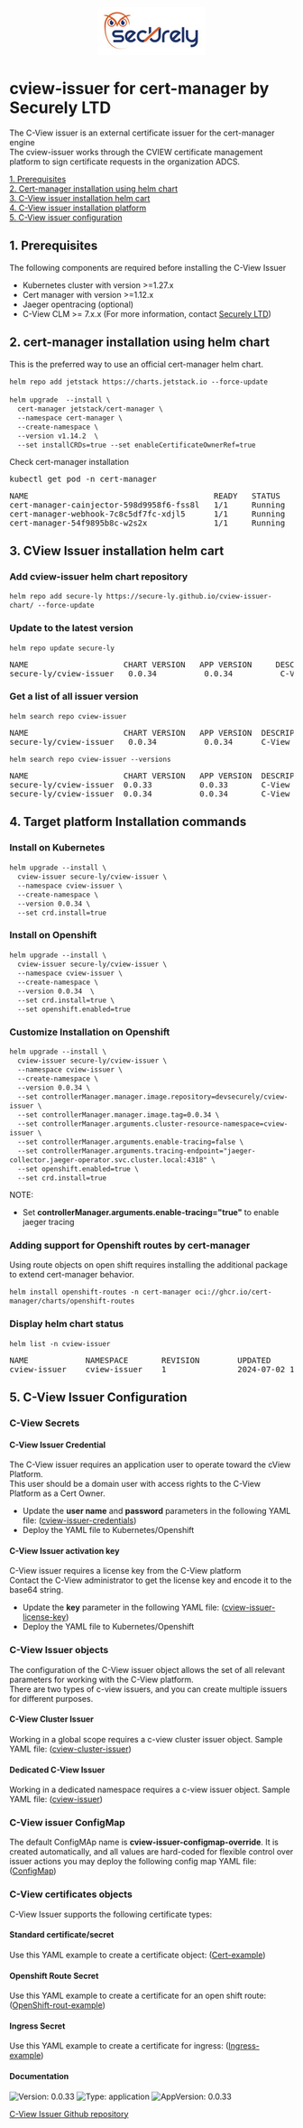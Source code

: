 <p align="center">
 <a href="https://www.secure-ly.com"><img src="logo/1234-logo.jpg" alt="Securely logo" /></a>
</p>

# cview-issuer for cert-manager by Securely LTD

The C-View issuer is an external certificate issuer for the cert-manager engine <br />
The cview-issuer works through the CVIEW certificate management platform to sign certificate requests in the organization ADCS. 
    
[1. Prerequisites](#1-prerequisites) <br />
[2. Cert-manager installation using helm chart](#2-cert-manager-installation-using-helm-chart)<br />
[3. C-View issuer installation helm cart](#3-cview-issuer-installation-helm-cart)<br />
[4. C-View issuer installation platform](#4-target-platform-installation-commands)<br />
[5. C-View issuer configuration](#5-c-view-issuer-configuration)<br />
        
## 1. Prerequisites 
The following components are required before installing the C-View Issuer 

- Kubernetes cluster with version >=1.27.x      
- Cert manager with version >=1.12.x 
- Jaeger opentracing (optional)
- C-View CLM >= 7.x.x (For more information, contact [Securely LTD](https://www.secure-ly.com/contact-us-securely))

## 2. cert-manager installation using helm chart 
This is the preferred way to use an official cert-manager helm chart.

```console
helm repo add jetstack https://charts.jetstack.io --force-update

helm upgrade  --install \
  cert-manager jetstack/cert-manager \
  --namespace cert-manager \
  --create-namespace \
  --version v1.14.2  \
  --set installCRDs=true --set enableCertificateOwnerRef=true
```

Check cert-manager installation 
<pre>
kubectl get pod -n cert-manager
</pre>

<pre>
NAME                                       READY   STATUS    RESTARTS       AGE
cert-manager-cainjector-598d9958f6-fss8l   1/1     Running   0              1m
cert-manager-webhook-7c8c5df7fc-xdjl5      1/1     Running   0              1m
cert-manager-54f9895b8c-w2s2x              1/1     Running   0              1m
</pre>

## 3. CView Issuer installation helm cart 

### Add cview-issuer helm chart repository
```console
helm repo add secure-ly https://secure-ly.github.io/cview-issuer-chart/ --force-update
```

### Update to the latest version 
```console
helm repo update secure-ly
```
<pre>
NAME                    CHART VERSION   APP VERSION     DESCRIPTION
secure-ly/cview-issuer   0.0.34          0.0.34          C-View issuer plugin for cert-manager
</pre>

### Get a list of all issuer version
```console
helm search repo cview-issuer
```
<pre>
NAME                    CHART VERSION   APP VERSION  DESCRIPTION
secure-ly/cview-issuer   0.0.34          0.0.34      C-View issuer plugin for cert-manager
</pre>

```console
helm search repo cview-issuer --versions 
```
<pre>
NAME                  	CHART VERSION	APP VERSION	 DESCRIPTION                           
secure-ly/cview-issuer	0.0.33       	0.0.33     	 C-View issuer plugin for cert-manager 
secure-ly/cview-issuer	0.0.34       	0.0.34     	 C-View issuer plugin for cert-manager     
</pre>

## 4. Target platform Installation commands

### Install on Kubernetes 

```console
helm upgrade --install \
  cview-issuer secure-ly/cview-issuer \
  --namespace cview-issuer \
  --create-namespace \
  --version 0.0.34 \
  --set crd.install=true
```
### Install on Openshift 

```console
helm upgrade --install \
  cview-issuer secure-ly/cview-issuer \
  --namespace cview-issuer \
  --create-namespace \
  --version 0.0.34  \
  --set crd.install=true \
  --set openshift.enabled=true
```
### Customize Installation on Openshift 

```console
helm upgrade --install \
  cview-issuer secure-ly/cview-issuer \
  --namespace cview-issuer \
  --create-namespace \
  --version 0.0.34 \
  --set controllerManager.manager.image.repository=devsecurely/cview-issuer \
  --set controllerManager.manager.image.tag=0.0.34 \
  --set controllerManager.arguments.cluster-resource-namespace=cview-issuer \
  --set controllerManager.arguments.enable-tracing=false \
  --set controllerManager.arguments.tracing-endpoint="jaeger-collector.jaeger-operator.svc.cluster.local:4318" \
  --set openshift.enabled=true \
  --set crd.install=true
```
NOTE: <br/> 
- Set **controllerManager.arguments.enable-tracing="true"** to enable jaeger tracing 

### Adding support for Openshift routes by cert-manager 
Using route objects on open shift requires installing the additional package to extend cert-manager behavior.

```console
helm install openshift-routes -n cert-manager oci://ghcr.io/cert-manager/charts/openshift-routes
```

### Display helm chart status

```console
helm list -n cview-issuer
```
<pre>
NAME            NAMESPACE       REVISION        UPDATED                                         STATUS          CHART                   APP VERSION
cview-issuer    cview-issuer    1               2024-07-02 17:31:20.172857068 +0200 CEST        deployed        cview-issuer-0.0.34     0.0.34
</pre>

## 5. C-View Issuer Configuration

### C-View Secrets 

#### C-View Issuer Credential 

The C-View issuer requires an application user to operate toward the cView Platform. <br />
This user should be a domain user with access rights to the C-View Platform as a Cert Owner.<br />

- Update the **user name** and **password** parameters in the following YAML file: ([cview-issuer-credentials](https://github.com/secure-ly/cview-issuer-chart/tree/main/examples/secrets/cview-issuer-credentials.yaml))
- Deploy the YAML file to Kubernetes/Openshift 

#### C-View Issuer activation key

C-View issuer requires a license key from the C-View platform <br /> 
Contact the C-View administrator to get the license key and encode it to the base64 string. <br />

- Update the **key** parameter in the following YAML file: ([cview-issuer-license-key](https://github.com/secure-ly/cview-issuer-chart/tree/main/examples/secrets/cview-issuer-license-key.yaml))
- Deploy the YAML file to Kubernetes/Openshift

### C-View Issuer objects
The configuration of the C-View issuer object allows the set of all relevant parameters for working with the C-View platform.<br /> 
There are two types of c-view issuers, and you can create multiple issuers for different purposes.  
        
#### C-View Cluster Issuer 
Working in a global scope requires a c-view cluster issuer object. Sample YAML file: ([cview-cluster-issuer](https://github.com/secure-ly/cview-issuer-chart/tree/main/examples/issuers/cview-cluster-issuer.yaml))

#### Dedicated C-View Issuer 
Working in a dedicated namespace requires a c-view issuer object. Sample YAML file: ([cview-issuer](https://github.com/secure-ly/cview-issuer-chart/tree/main/examples/issuers/cview-issuer.yaml))

### C-View issuer ConfigMap 
The default ConfigMAp name is **cview-issuer-configmap-override**. It is created automatically, and all values are hard-coded 
for flexible control over issuer actions you may deploy the following config map YAML file: ([ConfigMap](https://github.com/secure-ly/cview-issuer-chart/tree/main/examples/configMap/configmap.yaml))

### C-View certificates objects

C-View Issuer supports the following certificate types: 

#### Standard certificate/secret 
Use this YAML example to create a certificate object: ([Cert-example](https://github.com/secure-ly/cview-issuer-chart/tree/main/examples/certificates/cert-example.yaml)) 

#### Openshift Route Secret 
Use this YAML example to create a certificate for an open shift route: ([OpenShift-rout-example](https://github.com/secure-ly/cview-issuer-chart/tree/main/examples/certificates/openShift-routs-example.yaml)) 

#### Ingress Secret 
Use this YAML example to create a certificate for ingress: ([Ingress-example](https://github.com/secure-ly/cview-issuer-chart/tree/main/examples/certificates/ingress-example.yaml)) 

#### Documentation

![Version: 0.0.33](https://img.shields.io/badge/Version-0.0.33-informational?style=flat-square) ![Type: application](https://img.shields.io/badge/Type-application-informational?style=flat-square) ![AppVersion: 0.0.33](https://img.shields.io/badge/AppVersion-0.0.33-informational?style=flat-square)

[C-View Issuer Github repository](https://github.com/secure-ly/cview-issuer-chart/)

